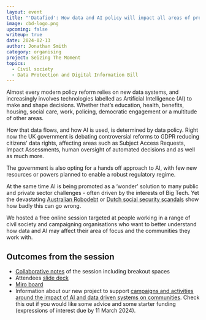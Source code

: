 ```yaml
---
layout: event
title: "'Datafied': How data and AI policy will impact all areas of progressive action, and what civil society can do about it"
image: cbd-logo.png
upcoming: false
writeup: true
date: 2024-02-13
author: Jonathan Smith
category: organising
project: Seizing The Moment
topics:
  - Civil society
  - Data Protection and Digital Information Bill
---
```


Almost every modern policy reform relies on new data systems, and increasingly involves technologies labelled as Artificial Intelligence (AI) to make and shape decisions. Whether that’s education, health, benefits, housing, social care, work, policing, democratic engagement or a multitude of other areas.

<!--more-->

How that data flows, and how AI is used, is determined by data policy. Right now the UK government is debating controversial reforms to GDPR reducing citizens' data rights, affecting areas such as Subject Access Requests, Impact Assessments, human oversight of automated decisions and as well as much more.

The government is also opting for a hands off approach to AI, with few new resources or powers planned to enable a robust regulatory regime.

At the same time AI is being promoted as a ‘wonder’ solution to many public and private sector challenges - often driven by the interests of Big Tech. Yet the devastating [Australian Robodebt](https://en.wikipedia.org/wiki/Robodebt_scheme) or [Dutch social security scandals](https://en.wikipedia.org/wiki/Dutch_childcare_benefits_scandal) show how badly this can go wrong.

We hosted a free online session targeted at people working in a range of civil society and campaigning organisations who want to better understand how data and AI may affect their area of focus and the communities they work with.

## Outcomes from the session
* [Collaborative notes](https://docs.google.com/document/d/1OKKO9RxSrUW59ZNoAdsJSnMiwIKdB9yRD_w8kApZpzs/edit?usp=drive_link) of the session including breakout spaces
* Attendees [slide deck](https://drive.google.com/file/d/1Y8wLtUMfeI4IVzLm7zg88zxcGSZzbX2E/view?usp=drive_link)
* [Miro board](https://miro.com/app/board/uXjVNxRNkWw=/?moveToWidget=3458764578387776553&cot=14)
* Information about our new project to support [campaigns and activities around the impact of AI and data driven systems on communities](https://connectedbydata.org/projects/2023-catalysing-communities). Check this out if you would like some advice and some starter funding (expressions of interest due by 11 March 2024).